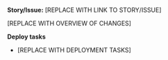 <!--
  Thanks for opening a pull request. To help the reviewer of your pull request,
  please include a link to the ticket you worked on, an overview of the changes
  that were made, and any deployment instructions for the person deploying your
  changes.
-->

**Story/Issue:** [REPLACE WITH LINK TO STORY/ISSUE]

[REPLACE WITH OVERVIEW OF CHANGES]

**Deploy tasks**

* [REPLACE WITH DEPLOYMENT TASKS]
